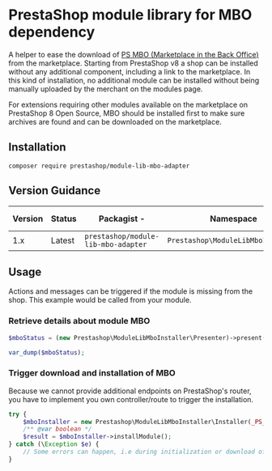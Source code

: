 # PrestaShop module library for MBO dependency

A helper to ease the download of [PS MBO (Marketplace in the Back Office)](https://github.com/PrestaShopCorp/ps_mbo) from the marketplace.
Starting from PrestaShop v8 a shop can be installed without any additional component, including a link to the marketplace. In this kind of installation, no additional module can be installed without being manually uploaded by the merchant on the modules page.

For extensions requiring other modules available on the marketplace on PrestaShop 8 Open Source, MBO should be installed first to make sure archives are found and can be downloaded on the marketplace.

## Installation

```
composer require prestashop/module-lib-mbo-adapter
```

## Version Guidance

| Version | Status         | Packagist           -| Namespace    | Repo                | Docs                | PHP Version  |
|---------|----------------|----------------------|--------------|---------------------|---------------------|--------------|
| 1.x     | Latest         | `prestashop/module-lib-mbo-adapter` | `Prestashop\ModuleLibMboInstaller` | [v1.x][lib-1-repo] | N/A                 | >=5.6   |

[lib-1-repo]: https://github.com/PrestaShopCorp/module-lib-mbo-installer/tree/main

## Usage

Actions and messages can be triggered if the module is missing from the shop.
This example would be called from your module.

### Retrieve details about module MBO

```php
$mboStatus = (new Prestashop\ModuleLibMboInstaller\Presenter)->present();

var_dump($mboStatus);
```

### Trigger download and installation of MBO

Because we cannot provide additional endpoints on PrestaShop's router, you have to implement you own controller/route to trigger the installation.

```php
try {
    $mboInstaller = new Prestashop\ModuleLibMboInstaller\Installer(_PS_VERSION_);
    /** @var boolean */
    $result = $mboInstaller->installModule();
} catch (\Exception $e) {
    // Some errors can happen, i.e during initialization or download of the module
}
```
